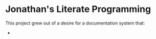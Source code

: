 Jonathan's Literate Programming
===============================

This project grew out of a desire for a documentation system that:

* 

